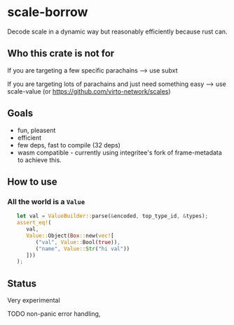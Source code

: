 # scale-borrow

Decode scale in a dynamic way but reasonably efficiently because rust can.

## Who this crate is not for

If you are targeting a few specific parachains --> use subxt

If you are targeting lots of parachains and just need something easy --> use scale-value (or https://github.com/virto-network/scales)

## Goals

   * fun, pleasent
   * efficient
   * few deps, fast to compile (32 deps)
   * wasm compatible - currently using integritee's fork of frame-metadata to achieve this.

## How to use


### All the world is a `Value`

```rust
   let val = ValueBuilder::parse(&encoded, top_type_id, &types);
   assert_eq!(
      val,
      Value::Object(Box::new(vec![
         ("val", Value::Bool(true)),
         ("name", Value::Str("hi val"))
      ]))
   );
```

## Status

Very experimental

TODO non-panic error handling,
